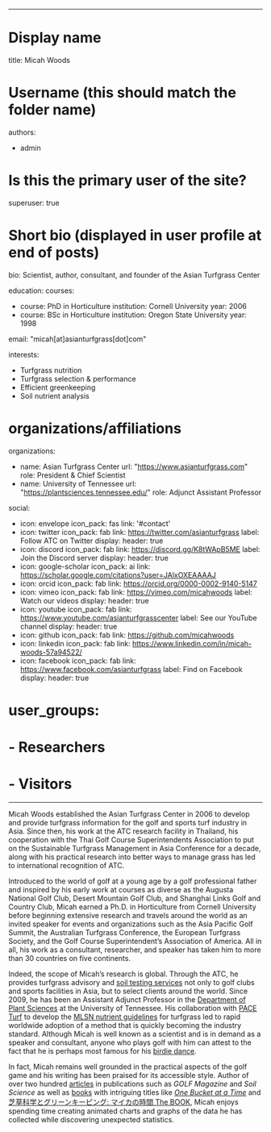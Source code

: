 
---

# Display name
title: Micah Woods

# Username (this should match the folder name)
authors:
- admin

# Is this the primary user of the site?
superuser: true

# Short bio (displayed in user profile at end of posts)
bio: Scientist, author, consultant, and founder of the Asian Turfgrass Center 

education:
  courses:
  - course: PhD in Horticulture
    institution: Cornell University
    year: 2006
  - course: BSc in Horticulture
    institution: Oregon State University
    year: 1998
    
email: "micah[at]asianturfgrass[dot]com"

interests:
- Turfgrass nutrition
- Turfgrass selection & performance
- Efficient greenkeeping
- Soil nutrient analysis

# organizations/affiliations
organizations:
- name: Asian Turfgrass Center
  url: "https://www.asianturfgrass.com"
  role: President & Chief Scientist
- name: University of Tennessee
  url: "https://plantsciences.tennessee.edu/"
  role: Adjunct Assistant Professor
  
social:
- icon: envelope
  icon_pack: fas
  link: '#contact'
- icon: twitter
  icon_pack: fab
  link: https://twitter.com/asianturfgrass
  label: Follow ATC on Twitter
  display:
    header: true
- icon: discord
  icon_pack: fab
  link: https://discord.gg/K8tWApB5ME
  label: Join the Discord server
  display:
    header: true
- icon: google-scholar
  icon_pack: ai
  link: https://scholar.google.com/citations?user=JAlxOXEAAAAJ
- icon: orcid
  icon_pack: fab
  link: https://orcid.org/0000-0002-9140-5147
- icon: vimeo
  icon_pack: fab
  link: https://vimeo.com/micahwoods
  label: Watch our videos
  display:
    header: true
- icon: youtube
  icon_pack: fab
  link: https://www.youtube.com/asianturfgrasscenter
  label: See our YouTube channel
  display:
    header: true
- icon: github
  icon_pack: fab
  link: https://github.com/micahwoods
- icon: linkedin
  icon_pack: fab
  link: https://www.linkedin.com/in/micah-woods-57a94522/
- icon: facebook
  icon_pack: fab
  link: https://www.facebook.com/asianturfgrass
  label: Find on Facebook
  display:
    header: true
  

# user_groups:
# - Researchers
# - Visitors
---

Micah Woods established the Asian Turfgrass Center in 2006 to develop and provide turfgrass information for the golf and sports turf industry in Asia. Since then, his work at the ATC research facility in Thailand, his cooperation with the Thai Golf Course Superintendents Association to put on the Sustainable Turfgrass Management in Asia Conference for a decade, along with his practical research into better ways to manage grass has led to international recognition of ATC.

Introduced to the world of golf at a young age by a golf professional father and inspired by his early work at courses as diverse as the Augusta National Golf Club, Desert Mountain Golf Club, and Shanghai Links Golf and Country Club, Micah earned a Ph.D. in Horticulture from Cornell University before beginning extensive research and travels around the world as an invited speaker for events and organizations such as the Asia Pacific Golf Summit, the Australian Turfgrass Conference, the European Turfgrass Society, and the Golf Course Superintendent’s Association of America. All in all, his work as a consultant, researcher, and speaker has taken him to more than 30 countries on five continents. 

Indeed, the scope of Micah’s research is global. Through the ATC, he provides turfgrass advisory and [soil testing services](/project/soil-tests) not only to golf clubs and sports facilities in Asia, but to select clients around the world. Since 2009, he has been an Assistant Adjunct Professor in the [Department of Plant Sciences](https://plantsciences.tennessee.edu/) at the University of Tennessee. His collaboration with [PACE Turf](https://www.paceturf.org/) to develop the [MLSN nutrient guidelines](/mlsn/) for turfgrass led to rapid worldwide adoption of a method that is quickly becoming the industry standard. Although Micah is well known as a scientist and is in demand as a speaker and consultant, anyone who plays golf with him can attest to the fact that he is perhaps most famous for his [birdie dance](https://www.micahwoods.com/post/dancing-and-eating-my-way-across-india/). 

In fact, Micah remains well grounded in the practical aspects of the golf game and his writing has been praised for its accessible style. Author of over two hundred [articles](/publication/) in publications such as *GOLF Magazine* and *Soil Science* as well as [books](/project/books/) with intriguing titles like [*One Bucket at a Time*](https://www.asianturfgrass.com/buckets/) and [芝草科学とグリーンキーピング: マイカの時間 The BOOK](https://www.amazon.co.jp/dp/4772841725/ref=cm_sw_r_cp_ep_dp_U-eyAbHH25ZNN), Micah enjoys spending time creating animated charts and graphs of the data he has collected while discovering unexpected statistics. 



